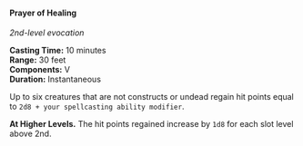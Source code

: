 #### Prayer of Healing
<!-- TODO Check and tag this spell -->
<!-- markdownlint-disable-next-line no-emphasis-as-heading -->
_2nd-level evocation_

**Casting Time:** 10 minutes \
**Range:** 30 feet \
**Components:** V \
**Duration:** Instantaneous

Up to six creatures that are not constructs or undead regain hit points equal to `2d8 + your spellcasting ability modifier`.

**At Higher Levels.**
The hit points regained increase by `1d8` for each slot level above 2nd.
